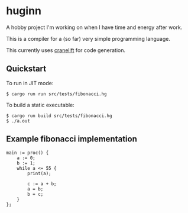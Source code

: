 # huginn

A hobby project I'm working on when I have time and energy after work.

This is a compiler for a (so far) very simple programming language.

This currently uses
[cranelift](https://github.com/bytecodealliance/wasmtime/tree/main/cranelift)
for code generation.

## Quickstart

To run in JIT mode:
```
$ cargo run run src/tests/fibonacci.hg
```

To build a static executable:
```
$ cargo run build src/tests/fibonacci.hg
$ ./a.out
```

## Example fibonacci implementation

```
main := proc() {
    a := 0;
    b := 1;
    while a <= 55 {
        print(a);

        c := a + b;
        a = b;
        b = c;
    }
};
```
